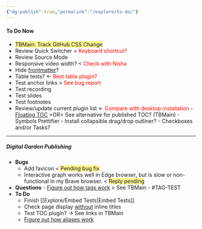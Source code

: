 ```yaml
---
{"dg-publish":true,"permalink":"/explore/to-do/"}
---
```


#### To Do Now
- <span style="background:#fff88f">TBMain: Track GitHub CSS Change</span>
- Review Quick Switcher < <font color="#ff0000">Keyboard shortcut?</font>
- Review Source Mode
- Responsive video width? < <font color="#ff0000">Check with Nisha</font>
- Hide [frontmatter](https://help.obsidian.md/Advanced+topics/YAML+front+matter)? 
- Table tests? <- <font color="#ff0000">Best table plugin?</font>
- Test anchor links > <font color="#ff0000">See bug report</font>
- Test recording
- Test slides
- Test footnotes
- Review/update current plugin list <- <font color="#ff0000">Compare with desktop installation</font>
		- [Floating TOC]() =OR= See alternative for published TOC? (TBMain)
		- Symbols Prettifier
		- Install collapsible drag/drop outliner?
		- Checkboxes and/or Tasks?

---

##### Digital Garden Publishing
- **Bugs**
	- Add favicon < <span style="background:#fff88f"> Pending bug fix</span>
	- Interactive graph works well in Edge browser, but is slow or non-functional in my Brave browser. < <span style="background:#fff88f">Reply pending</span>
- **Questions**
		- [Figure out how tags work](https://help.obsidian.md/How+to/Working+with+tags) > See TBMain - #TAG-TEST 
- **To Do**
	- Finish [[Explore/Embed Tests\|Embed Tests]] 
	- Check page display <u>without</u> inline titles
	- Test TOC plugin? -> See links in TBMain
	- [Figure out how aliases work](https://help.obsidian.md/How+to/Add+aliases+to+note)

